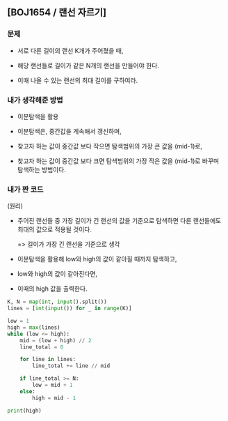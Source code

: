 ## [BOJ1654 / 랜선 자르기]

### 문제

- 서로 다른 길이의 랜선 K개가 주어졌을 때,

- 해당 랜선들로 길이가 같은 N개의 랜선을 만들어야 한다.

- 이때 나올 수 있는 랜선의 최대 길이를 구하여라.




### 내가 생각해준 방법

- 이분탐색을 활용

- 이분탐색은, 중간값을 계속해서 갱신하며,

- 찾고자 하는 값이 중간값 보다 작으면 탐색범위의 가장 큰 값을 (mid-1)로,

- 찾고자 하는 값이 중간값 보다 크면 탐색범위의 가장 작은 값을 (mid-1)로 바꾸며 탐색하는 방법이다.

  


### 내가 짠 코드

(원리)

- 주어진 랜선들 중 가장 길이가 긴 랜선의 값을 기준으로 탐색하면 다른 랜선들에도 최대의 값으로 적용될 것이다.

  => 길이가 가장 긴 랜선을 기준으로 생각

- 이분탐색을 활용해 low와 high의 값이 같아질 때까지 탐색하고,
- low와 high의 값이 같아진다면,
- 이때의 high 값을 출력한다.

```python
K, N = map(int, input().split())
lines = [int(input()) for _ in range(K)]

low = 1
high = max(lines)
while (low <= high):
    mid = (low + high) // 2
    line_total = 0

    for line in lines:
        line_total += line // mid

    if line_total >= N:
        low = mid + 1
    else:
        high = mid - 1

print(high)
```
